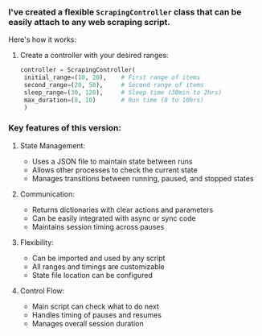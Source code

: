 ### I've created a flexible `ScrapingController` class that can be easily attach to any web scraping script. 

Here's how it works:

1. Create a controller with your desired ranges:
   ```python
   controller = ScrapingController(
    initial_range=(10, 20),    # First range of items
    second_range=(20, 50),     # Second range of items
    sleep_range=(30, 120),     # Sleep time (30min to 2hrs)
    max_duration=(8, 10)       # Run time (8 to 10hrs)
    )
   ```
### Key features of this version:

1. State Management:
   - Uses a JSON file to maintain state between runs
   - Allows other processes to check the current state
   - Manages transitions between running, paused, and stopped states


4. Communication:
   - Returns dictionaries with clear actions and parameters
   - Can be easily integrated with async or sync code
   - Maintains session timing across pauses


5. Flexibility:
   - Can be imported and used by any script
   - All ranges and timings are customizable
   - State file location can be configured


4. Control Flow:
   - Main script can check what to do next
   - Handles timing of pauses and resumes
   - Manages overall session duration
